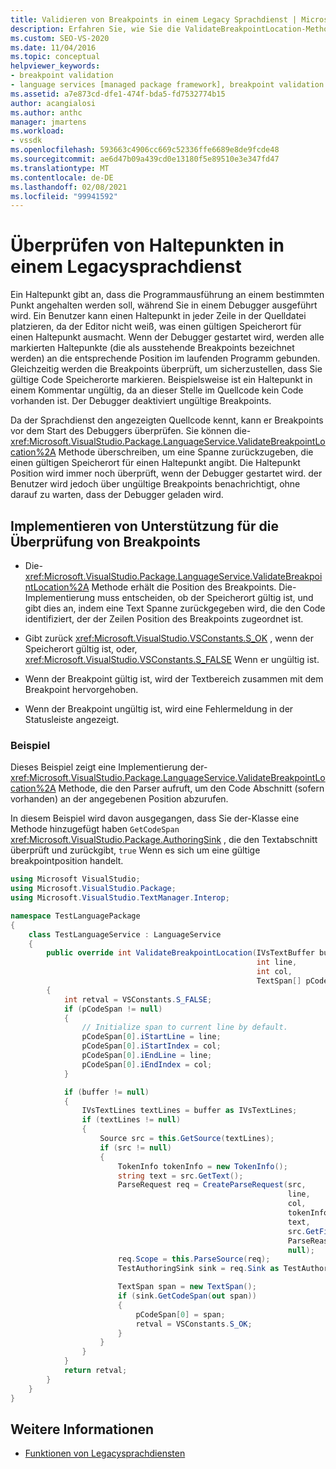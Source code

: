 ```yaml
---
title: Validieren von Breakpoints in einem Legacy Sprachdienst | Microsoft-Dokumentation
description: Erfahren Sie, wie Sie die ValidateBreakpointLocation-Methode in einem Legacy Sprachdienst überschreiben können, um Breakpoints vor dem Starten des Debuggers zu überprüfen.
ms.custom: SEO-VS-2020
ms.date: 11/04/2016
ms.topic: conceptual
helpviewer_keywords:
- breakpoint validation
- language services [managed package framework], breakpoint validation
ms.assetid: a7e873cd-dfe1-474f-bda5-fd7532774b15
author: acangialosi
ms.author: anthc
manager: jmartens
ms.workload:
- vssdk
ms.openlocfilehash: 593663c4906cc669c52336ffe6689e8de9fcde48
ms.sourcegitcommit: ae6d47b09a439cd0e13180f5e89510e3e347fd47
ms.translationtype: MT
ms.contentlocale: de-DE
ms.lasthandoff: 02/08/2021
ms.locfileid: "99941592"
---
```

# <a name="validating-breakpoints-in-a-legacy-language-service"></a>Überprüfen von Haltepunkten in einem Legacysprachdienst
Ein Haltepunkt gibt an, dass die Programmausführung an einem bestimmten Punkt angehalten werden soll, während Sie in einem Debugger ausgeführt wird. Ein Benutzer kann einen Haltepunkt in jeder Zeile in der Quelldatei platzieren, da der Editor nicht weiß, was einen gültigen Speicherort für einen Haltepunkt ausmacht. Wenn der Debugger gestartet wird, werden alle markierten Haltepunkte (die als ausstehende Breakpoints bezeichnet werden) an die entsprechende Position im laufenden Programm gebunden. Gleichzeitig werden die Breakpoints überprüft, um sicherzustellen, dass Sie gültige Code Speicherorte markieren. Beispielsweise ist ein Haltepunkt in einem Kommentar ungültig, da an dieser Stelle im Quellcode kein Code vorhanden ist. Der Debugger deaktiviert ungültige Breakpoints.

 Da der Sprachdienst den angezeigten Quellcode kennt, kann er Breakpoints vor dem Start des Debuggers überprüfen. Sie können die- <xref:Microsoft.VisualStudio.Package.LanguageService.ValidateBreakpointLocation%2A> Methode überschreiben, um eine Spanne zurückzugeben, die einen gültigen Speicherort für einen Haltepunkt angibt. Die Haltepunkt Position wird immer noch überprüft, wenn der Debugger gestartet wird. der Benutzer wird jedoch über ungültige Breakpoints benachrichtigt, ohne darauf zu warten, dass der Debugger geladen wird.

## <a name="implementing-support-for-validating-breakpoints"></a>Implementieren von Unterstützung für die Überprüfung von Breakpoints

- Die- <xref:Microsoft.VisualStudio.Package.LanguageService.ValidateBreakpointLocation%2A> Methode erhält die Position des Breakpoints. Die-Implementierung muss entscheiden, ob der Speicherort gültig ist, und gibt dies an, indem eine Text Spanne zurückgegeben wird, die den Code identifiziert, der der Zeilen Position des Breakpoints zugeordnet ist.

- Gibt zurück <xref:Microsoft.VisualStudio.VSConstants.S_OK> , wenn der Speicherort gültig ist, oder, <xref:Microsoft.VisualStudio.VSConstants.S_FALSE> Wenn er ungültig ist.

- Wenn der Breakpoint gültig ist, wird der Textbereich zusammen mit dem Breakpoint hervorgehoben.

- Wenn der Breakpoint ungültig ist, wird eine Fehlermeldung in der Statusleiste angezeigt.

### <a name="example"></a>Beispiel
 Dieses Beispiel zeigt eine Implementierung der- <xref:Microsoft.VisualStudio.Package.LanguageService.ValidateBreakpointLocation%2A> Methode, die den Parser aufruft, um den Code Abschnitt (sofern vorhanden) an der angegebenen Position abzurufen.

 In diesem Beispiel wird davon ausgegangen, dass Sie der-Klasse eine Methode hinzugefügt haben `GetCodeSpan` <xref:Microsoft.VisualStudio.Package.AuthoringSink> , die den Textabschnitt überprüft und zurückgibt, `true` Wenn es sich um eine gültige breakpointposition handelt.

```csharp
using Microsoft VisualStudio;
using Microsoft.VisualStudio.Package;
using Microsoft.VisualStudio.TextManager.Interop;

namespace TestLanguagePackage
{
    class TestLanguageService : LanguageService
    {
        public override int ValidateBreakpointLocation(IVsTextBuffer buffer,
                                                       int line,
                                                       int col,
                                                       TextSpan[] pCodeSpan)
        {
            int retval = VSConstants.S_FALSE;
            if (pCodeSpan != null)
            {
                // Initialize span to current line by default.
                pCodeSpan[0].iStartLine = line;
                pCodeSpan[0].iStartIndex = col;
                pCodeSpan[0].iEndLine = line;
                pCodeSpan[0].iEndIndex = col;
            }

            if (buffer != null)
            {
                IVsTextLines textLines = buffer as IVsTextLines;
                if (textLines != null)
                {
                    Source src = this.GetSource(textLines);
                    if (src != null)
                    {
                        TokenInfo tokenInfo = new TokenInfo();
                        string text = src.GetText();
                        ParseRequest req = CreateParseRequest(src,
                                                              line,
                                                              col,
                                                              tokenInfo,
                                                              text,
                                                              src.GetFilePath(),
                                                              ParseReason.CodeSpan,
                                                              null);
                        req.Scope = this.ParseSource(req);
                        TestAuthoringSink sink = req.Sink as TestAuthoringSink;

                        TextSpan span = new TextSpan();
                        if (sink.GetCodeSpan(out span))
                        {
                            pCodeSpan[0] = span;
                            retval = VSConstants.S_OK;
                        }
                    }
                }
            }
            return retval;
        }
    }
}
```

## <a name="see-also"></a>Weitere Informationen
- [Funktionen von Legacysprachdiensten](../../extensibility/internals/legacy-language-service-features1.md)
